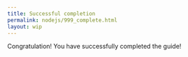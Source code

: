 ```yaml
---
title: Successful completion
permalink: nodejs/999_complete.html
layout: wip
---
```


Congratulation! You have successfully completed the guide!

